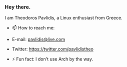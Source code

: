 ### Hey there.

I am Theodoros Pavlidis, a Linux enthusiast from Greece. 

- 📫 How to reach me: 
- E-mail: pavlidis@live.com
- Twitter: https://twitter.com/pavlidistheo 
                  
- ⚡ Fun fact: I don't use Arch by the way. 
